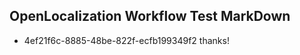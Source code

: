 ## OpenLocalization Workflow Test MarkDown
* 4ef21f6c-8885-48be-822f-ecfb199349f2 thanks!

<!--HONumber=Jul16_HO2-->


